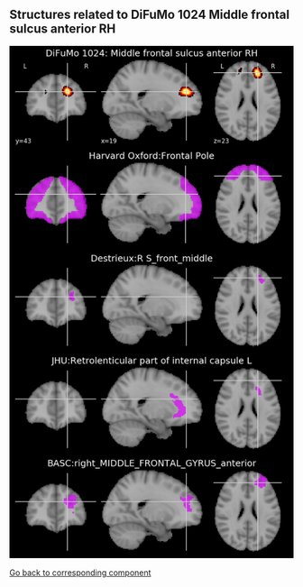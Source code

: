 


## Structures related to DiFuMo 1024 Middle frontal sulcus anterior RH

![950](950.jpg "Structures related to DiFuMo 1024 Middle frontal sulcus anterior RH")

[Go back to corresponding component](https://parietal-inria.github.io/DiFuMo/1024/html/950.html)